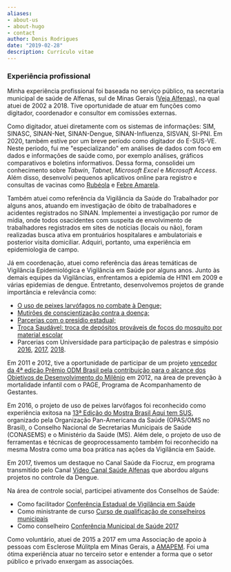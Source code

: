 ```yaml
---
aliases:
- about-us
- about-hugo
- contact
author: Denis Rodrigues
date: "2019-02-28"
description: Currículo vitae
---
```


### Experiência profissional

Minha experiência profissional foi baseada no serviço público, na secretaria
municipal de saúde de Alfenas, sul de Minas Gerais ([Veja Alfenas](https://pt.wikipedia.org/wiki/Alfenas)), na qual atuei de 2002 a 2018. Tive oportunidade de atuar em funções como digitador, coordenador e consultor em comissões externas.

Como digitador, atuei diretamente com os sistemas de informações: SIM, SINASC, SINAN-Net, SINAN-Dengue, SINAN-Influenza, SISVAN, SI-PNI. Em 2020, também estive por um breve período como digitador do E-SUS-VE. Neste periodo, fui me "especializando" em análises de dados com foco em dados e informações de saúde como, por exemplo análises, gráficos comparativos e boletins informativos. Dessa forma, consolidei um conhecimento sobre _Tabwin_, _Tabnet_, _Microsoft Excel_ e _Microsoft Access_. Além disso, desenvolvi pequenos aplicativos online para registro e consultas de vacinas como [Rubéola](http://epidemiologia.alfenas.mg.gov.br/rubeola/) e [Febre Amarela](http://epidemiologia.alfenas.mg.gov.br/fa/).

Também atuei como referência da Vigilância da Saúde do Trabalhador por alguns anos, atuando em investigação de óbito de trabalhadores e acidentes  registrados no SINAN. Implementei a investigação por rumor de mídia, onde todos osacidentes com suspeita de envolvimento de trabalhadores registrados em sites de notícias (locais ou não), foram realizadas busca ativa em prontuários hospitalares e ambulatoriais e posterior visita domiciliar. Adquiri, portanto, uma experiência em epidemiologia de campo.

Já em coordenação, atuei como referência das áreas temáticas de Vigilância Epidemiológica e Vigilância em Saúde por alguns anos. Junto às demais equipes da Vigilâncias, enfrentamos a epidemia de H1N1 em 2009 e várias epidemias de dengue. Entretanto, desenvolvemos projetos de grande importância e relevância como:

 - [O uso de peixes larvófagos no combate à Dengue;](http://g1.globo.com/mg/sul-de-minas/noticia/2015/12/peixe-e-usado-como-alternativa-no-combate-dengue-em-alfenas-mg.html)
 - [Mutirões de conscientização contra a doença;](http://g1.globo.com/mg/sul-de-minas/noticia/2017/01/funcionarios-e-voluntarios-fazem-mutirao-contra-dengue-em-alfenas.html)
 - [Parcerias com o presídio estadual;](http://www.alfenas.mg.gov.br/parceria-com-presidio-de-alfenas-fortalece-o-controle-da-dengue/)
 - [Troca Saudável: troca de depósitos prováveis de focos do mosquito por material escolar](../content/images/troca_saudavel.png)
 - Parcerias com Universidade para participação de palestras e simpósio [2016](https://www.unifenas.br/noticia.asp?note=uni_2368), [2017](https://www.unifenas.br/noticia.asp?note=uni_2640), [2018](https://www.unifenas.br/noticia.asp?note=uni_3009).
 
Em 2011 e 2012, tive a oportunidade de participar de um projeto [vencedor da 4ª edição Prêmio ODM Brasil pela contribuição para o alcance dos Objetivos de Desenvolvimento do Milênio](http://www.odmbrasil.gov.br/noticias/2012/maio/30-05-2012-organizacoes-sociais-e-prefeituras-recebem-premio-odm-brasil-pela-contribuicao-para-o-alcance-dos-objetivos-de-desenvolvimento-do-milenio) em 2012, na área de prevenção à mortalidade infantil com o PAGE, Programa de Acompanhamento de Gestantes.

Em 2016, o projeto de uso de peixes larvófagos foi reconhecido como experiência exitosa na [13ª Edição do Mostra Brasil Aqui tem SUS](https://www.conasems.org.br/wp-content/uploads/2018/03/Catalogo-2016-WEB-REDUZIDO-ilovepdf-compressed.pdf), organizado pela Organização Pan-Americana da Saúde (OPAS/OMS no Brasil), o Conselho Nacional de Secretarias Municipais de Saúde (CONASEMS) e o Ministério da Saúde (MS). Além dele, o projeto de uso de ferramentas e técnicas de geoprocessamento também foi reconhecido na mesma Mostra como uma boa prática nas ações da Vigilância em Saúde.

Em 2017, tivemos um destaque no Canal Saúde da Fiocruz, em programa transmitido pelo Canal [Vídeo Canal Saúde Alfenas](https://www.canalsaude.fiocruz.br/canal/videoAberto/MG-Alfenas-Combate-ao-Aedes-Aegypti-CSE-0104) que abordou alguns projetos no controle da Dengue.

Na área de controle social, participei ativamente dos Conselhos de Saúde:

 - Como facilitador [Conferência Estadual de Vigilância em Saúde](http://www.alfenas.mg.gov.br/representantes-de-alfenas-participam-da-i-conferencia-estadual-de-vigilancia-em-saude-de-minas-gerais/)
 - Como ministrante de curso [Curso de qualificação de conselheiros municipais](https://saude.mg.gov.br/component/gmg/story/10524-alfenas-realiza-curso-de-qualificacao-de-conselheiros-municipais-de-saude)
 - Como conselheiro [Conferência Municipal de Saúde 2017](https://youtu.be/_hFf0G0U7Y0)
 
Como voluntário, atuei de 2015 a 2017 em uma Associação de apoio à pessoas com Esclerose Múlitpla em Minas Gerais, a [AMAPEM](www.amapem.org.br). Foi uma ótima experiência atuar no terceiro setor e entender a forma que o setor público e privado enxergam as associações.

